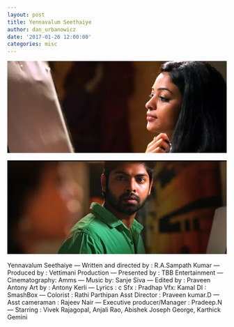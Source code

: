 ```yaml
---
layout: post
title: Yennavalum Seethaiye
author: dan_urbanowicz
date: '2017-01-26 12:00:00'
categories: misc
---
```

![](/assets/img/uploads/ok1[1].webp)

![](/assets/img/uploads/yennavalum.webp)

Yennavalum Seethaiye — Written and directed by : R.A.Sampath Kumar
— Produced by : Vettimani Production
— Presented by : TBB Entertainment
— Cinematography: Amms
— Music by: Sanje Siva
— Edited by : Praveen Antony Art by : Antony Kerli
— Lyrics : c Sfx : Pradhap Vfx: Kamal DI : SmashBox
— Colorist : Rathi Parthipan Asst Director : Praveen kumar.D
— Asst cameraman : Rajeev Nair 
— Executive producer/Manager : Pradeep.N
— Starring : Vivek Rajagopal, Anjali Rao, Abishek Joseph George, Karthick Gemini
